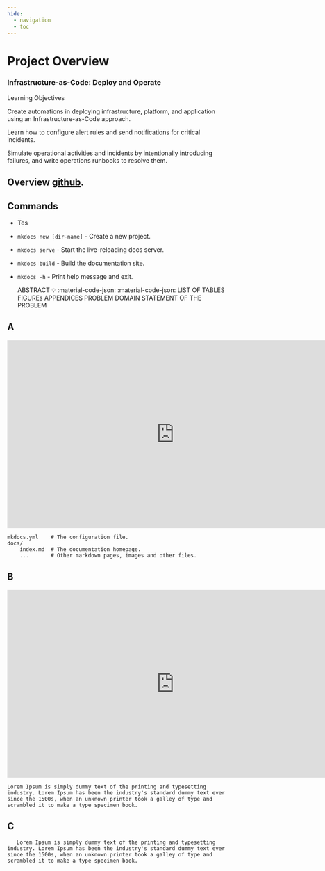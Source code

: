 ```yaml
---
hide:
  - navigation
  - toc
---
```

# Project Overview
### Infrastructure-as-Code: Deploy and Operate

Learning Objectives

Create automations in deploying infrastructure, platform, and application using an Infrastructure-as-Code approach.

Learn how to configure alert rules and send notifications for critical incidents.

Simulate operational activities and incidents by intentionally introducing failures, and write operations runbooks to resolve them.

## Overview [github](https://www.github.com).

## Commands


* Tes
* `mkdocs new [dir-name]` - Create a new project.
* `mkdocs serve` - Start the live-reloading docs server.
* `mkdocs build` - Build the documentation site.
* `mkdocs -h` - Print help message and exit.

    ABSTRACT :bulb: :material-code-json: :material-code-json:
    LIST OF TABLES
    FIGUREs
    APPENDICES
    PROBLEM DOMAIN
    STATEMENT OF THE PROBLEM

## A
<iframe width="768" height="432" src="https://miro.com/app/live-embed/uXjVLPfakoY=/?moveToViewport=559,-2270,3679,2647&embedId=702562507518" frameborder="0" scrolling="no" allow="fullscreen; clipboard-read; clipboard-write" allowfullscreen></iframe>

    mkdocs.yml    # The configuration file.
    docs/
        index.md  # The documentation homepage.
        ...       # Other markdown pages, images and other files.

## B
<iframe width="768" height="432" src="https://miro.com/app/live-embed/uXjVLNWJhdc=/?moveToViewport=4868,-4256,1890,1223&embedId=459987210693" frameborder="0" scrolling="no" allow="fullscreen; clipboard-read; clipboard-write" allowfullscreen></iframe>

    Lorem Ipsum is simply dummy text of the printing and typesetting industry. Lorem Ipsum has been the industry's standard dummy text ever since the 1500s, when an unknown printer took a galley of type and scrambled it to make a type specimen book.

## C

       Lorem Ipsum is simply dummy text of the printing and typesetting industry. Lorem Ipsum has been the industry's standard dummy text ever since the 1500s, when an unknown printer took a galley of type and scrambled it to make a type specimen book.

